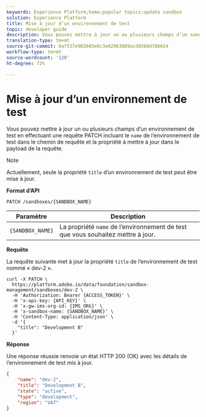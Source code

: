 ```yaml
---
keywords: Experience Platform;home;popular topics;update sandbox
solution: Experience Platform
title: Mise à jour d’un environnement de test
topic: developer guide
description: Vous pouvez mettre à jour un ou plusieurs champs d’un sandbox en exécutant une requête de PATCH qui inclut le nom du sandbox dans le chemin de la requête et la propriété à mettre à jour dans la charge utile de la requête.
translation-type: tm+mt
source-git-commit: 0af537e965605e6c3e02963889acd85b9d780654
workflow-type: tm+mt
source-wordcount: '120'
ht-degree: 72%

---
```



# Mise à jour d’un environnement de test

Vous pouvez mettre à jour un ou plusieurs champs d’un environnement de test en effectuant une requête PATCH incluant le `name` de l’environnement de test dans le chemin de requête et la propriété à mettre à jour dans le payload de la requête.

>[!NOTE]
>
>Actuellement, seule la propriété `title` d’un environnement de test peut être mise à jour.

**Format d’API**

```http
PATCH /sandboxes/{SANDBOX_NAME}
```

| Paramètre | Description |
| --- | --- |
| `{SANDBOX_NAME}` | La propriété `name` de l’environnement de test que vous souhaitez mettre à jour. |

**Requête**

La requête suivante met à jour la propriété `title` de l’environnement de test nommé « dev-2 ».

```shell
curl -X PATCH \
  https://platform.adobe.io/data/foundation/sandbox-management/sandboxes/dev-2 \
  -H 'Authorization: Bearer {ACCESS_TOKEN}' \
  -H 'x-api-key: {API_KEY}' \
  -H 'x-gw-ims-org-id: {IMS_ORG}' \
  -H 'x-sandbox-name: {SANDBOX_NAME}' \
  -H 'Content-Type: application/json' \
  -d '{
    "title": "Development B"
  }'
```

**Réponse**

Une réponse réussie renvoie un état HTTP 200 (OK) avec les détails de l’environnement de test mis à jour.

```json
{
    "name": "dev-2",
    "title": "Development B",
    "state": "active",
    "type": "development",
    "region": "VA7"
}
```
